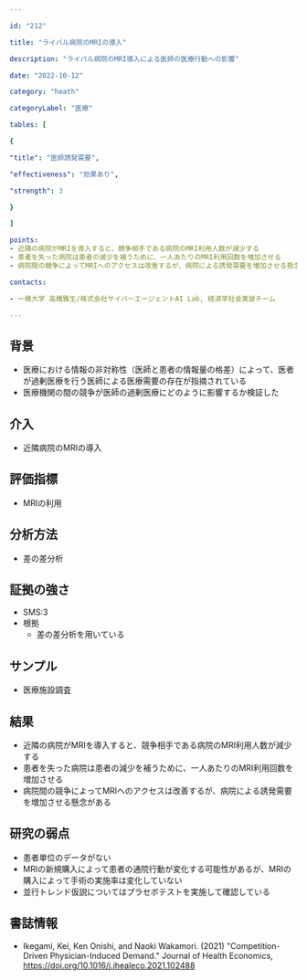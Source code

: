 ```yaml
---

id: "212"

title: "ライバル病院のMRIの導入"

description: "ライバル病院のMRI導入による医師の医療行動への影響"

date: "2022-10-12"

category: "heath"

categoryLabel: "医療"

tables: [

{

"title": "医師誘発需要",

"effectiveness": "効果あり",

"strength": 3

}

]

points:
- 近隣の病院がMRIを導入すると、競争相手である病院のMRI利用人数が減少する
- 患者を失った病院は患者の減少を補うために、一人あたりのMRI利用回数を増加させる
- 病院間の競争によってMRIへのアクセスは改善するが、病院による誘発需要を増加させる懸念がある

contacts:

- 一橋大学 高橋雅生/株式会社サイバーエージェントAI Lab, 経済学社会実装チーム

---
```


## 背景
- 医療における情報の非対称性（医師と患者の情報量の格差）によって、医者が過剰医療を行う医師による医療需要の存在が指摘されている
- 医療機関の間の競争が医師の過剰医療にどのように影響するか検証した

## 介入
- 近隣病院のMRIの導入

## 評価指標
- MRIの利用

## 分析方法
- 差の差分析

## 証拠の強さ

- SMS:3
- 根拠
    - 差の差分析を用いている

## サンプル
- 医療施設調査

## 結果
- 近隣の病院がMRIを導入すると、競争相手である病院のMRI利用人数が減少する
- 患者を失った病院は患者の減少を補うために、一人あたりのMRI利用回数を増加させる
- 病院間の競争によってMRIへのアクセスは改善するが、病院による誘発需要を増加させる懸念がある

## 研究の弱点
- 患者単位のデータがない
- MRIの新規購入によって患者の通院行動が変化する可能性があるが、MRIの購入によって手術の実施率は変化していない
- 並行トレンド仮説についてはプラセボテストを実施して確認している


## 書誌情報
- Ikegami, Kei, Ken Onishi, and Naoki Wakamori. (2021) "Competition-Driven Physician-Induced Demand." Journal of Health Economics, https://doi.org/10.1016/j.jhealeco.2021.102488


